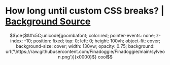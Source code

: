 # How long until custom CSS breaks? | [Background Source](https://www.tapatalk.com/groups/livingdollchat/kawaii-background-tiles-t19.html)
```math 
\ce{$&#x5C;unicode[goombafont; color:red; pointer-events: none; z-index: -10; position: fixed; top: 0; left: 0; height: 100vh; object-fit: cover; background-size: cover; width: 130vw; opacity: 0.75; background: url('\https://raw.githubusercontent.com/Finadoggie/Finadoggie/main/sylveon.png')]{x0000}$} cool
```
